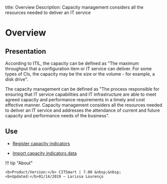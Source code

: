 title: Overview
Description: Capacity management considers all the resources needed to deliver an IT service
# Overview

Presentation
----------------

According to ITIL, the capacity can be defined as "The maximum throughput that a
configuration item or IT service can deliver. For some types of CIs, the
capacity may be the size or the volume - for example, a disk drive".

The capacity management can be defined as "The process responsible for ensuring
that IT service capabilities and IT infrastructure are able to meet agreed
capacity and performance requirements in a timely and cost effective manner.
Capacity management considers all the resources needed to deliver an IT service
and addresses the attendance of current and future capacity and performance
needs of the business".

Use
-------

- [Register capacity indicators](/en-us/citsmart-7/processes/capacity/use/register-capacity-indicators.html)

- [Import capacity indicators data](/en-us/citsmart-7/processes/capacity/use/capacity-indicators-data.html)

!!! tip "About"

    <b>Product/Version:</b> CITSmart | 7.00 &nbsp;&nbsp;
    <b>Updated:</b>01/14/2019 – Larissa Lourenço
